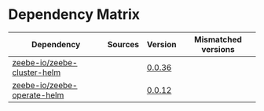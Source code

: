 # Dependency Matrix

Dependency | Sources | Version | Mismatched versions
---------- | ------- | ------- | -------------------
[zeebe-io/zeebe-cluster-helm](https://github.com/zeebe-io/zeebe-cluster-helm) |  | [0.0.36](https://github.com/zeebe-io/zeebe-cluster-helm/releases/tag/v0.0.36) | 
[zeebe-io/zeebe-operate-helm](https://github.com/zeebe-io/zeebe-operate-helm) |  | [0.0.12](https://github.com/zeebe-io/zeebe-operate-helm/releases/tag/v0.0.12) | 
